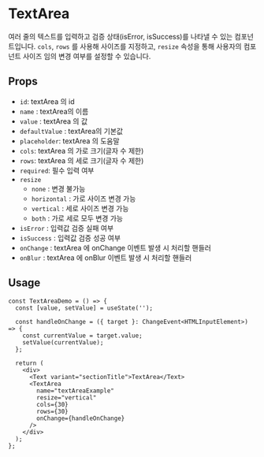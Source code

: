 # TextArea

여러 줄의 텍스트를 입력하고 검증 상태(isError, isSuccess)를 나타낼 수 있는 컴포넌트입니다. `cols`, `rows` 를 사용해 사이즈를 지정하고, `resize` 속성을 통해 사용자의 컴포넌트 사이즈 임의 변경 여부를 설정할 수 있습니다.

## Props

- `id`: textArea 의 id
- `name` : textArea의 이름
- `value` : textArea 의 값
- `defaultValue` : textArea의 기본값
- `placeholder`: textArea 의 도움말
- `cols`: textArea 의 가로 크기(글자 수 제한)
- `rows`: textArea 의 세로 크기(글자 수 제한)
- `required`: 필수 입력 여부
- `resize`
  - `none` : 변경 불가능
  - `horizontal` : 가로 사이즈 변경 가능
  - `vertical` : 세로 사이즈 변경 가능
  - `both` : 가로 세로 모두 변경 가능
- `isError` : 입력값 검증 실패 여부
- `isSuccess` : 입력값 검증 성공 여부
- `onChange` : textArea 에 onChange 이벤트 발생 시 처리할 핸들러
- `onBlur` : textArea 에 onBlur 이벤트 발생 시 처리할 핸들러

## Usage

```tsx
const TextAreaDemo = () => {
  const [value, setValue] = useState('');

  const handleOnChange = ({ target }: ChangeEvent<HTMLInputElement>) => {
    const currentValue = target.value;
    setValue(currentValue);
  };

  return (
    <div>
      <Text variant="sectionTitle">TextArea</Text>
      <TextArea
        name="textAreaExample"
        resize="vertical"
        cols={30}
        rows={30}
        onChange={handleOnChange}
      />
    </div>
  );
};
```

